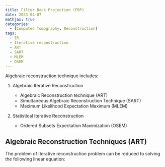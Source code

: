 ```yaml
---
title: Filter Back Projection (FBP)
date: 2023-04-07
mathjax: true
categories:
  - [Computed Tomography, Reconstruction]
tags:
  - IR
  - Iterative reconstruction	
  - ART
  - SART
  - MLEM
  - OSEM
---
```




Algebraic reconstruction technique includes:

1. Algebraic Iterative Reconstruction

   + Algebraic Reconstruction technique (ART)
   + Simultaneous Algebraic Reconstruction Technique (SART)
   + Maximum Likelihood Expectation Maximum (MLEM)

2. Statistical Iterative Reconstruction

   + Ordered Subsets Expectation Maximization (OSEM)

     

## Algebraic Reconstruction Techniques (ART)

The problem of Iterative reconstruction problem can be reduced to solving the following linear equation: 



















